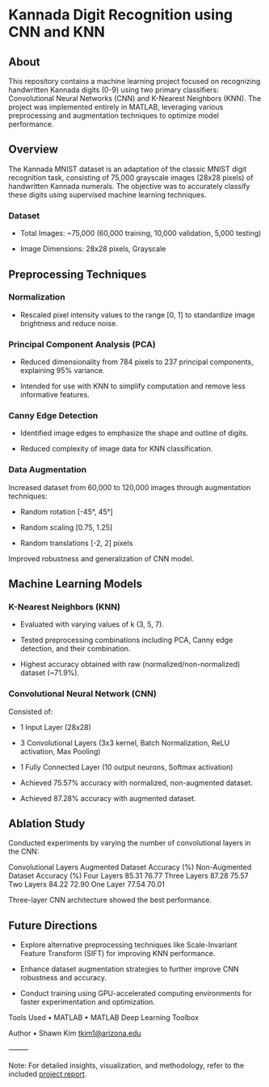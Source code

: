 # Kannada Digit Recognition using CNN and KNN

## About

This repository contains a machine learning project focused on recognizing
handwritten Kannada digits (0-9) using two primary classifiers: Convolutional
Neural Networks (CNN) and K-Nearest Neighbors (KNN). The project was implemented
entirely in MATLAB, leveraging various preprocessing and augmentation techniques
to optimize model performance.

## Overview

The Kannada MNIST dataset is an adaptation of the classic MNIST digit
recognition task, consisting of 75,000 grayscale images (28x28 pixels) of
handwritten Kannada numerals. The objective was to accurately classify these
digits using supervised machine learning techniques.

### Dataset

* Total Images: ~75,000 (60,000 training, 10,000 validation, 5,000 testing)

* Image Dimensions: 28x28 pixels, Grayscale

## Preprocessing Techniques

### Normalization

* Rescaled pixel intensity values to the range [0, 1] to standardize image
  brightness and reduce noise.

### Principal Component Analysis (PCA)

* Reduced dimensionality from 784 pixels to 237 principal components, explaining
  95% variance.

* Intended for use with KNN to simplify computation and remove less informative
  features.

### Canny Edge Detection

* Identified image edges to emphasize the shape and outline of digits.

* Reduced complexity of image data for KNN classification.

### Data Augmentation

Increased dataset from 60,000 to 120,000 images through augmentation techniques:

* Random rotation [-45°, 45°]

* Random scaling [0.75, 1.25]

* Random translations [-2, 2] pixels

Improved robustness and generalization of CNN model.

## Machine Learning Models

### K-Nearest Neighbors (KNN)

* Evaluated with varying values of k (3, 5, 7).

* Tested preprocessing combinations including PCA, Canny edge detection, and
  their combination.

* Highest accuracy obtained with raw (normalized/non-normalized) dataset
  (~71.9%).

### Convolutional Neural Network (CNN)

Consisted of:

* 1 Input Layer (28x28)

* 3 Convolutional Layers (3x3 kernel, Batch Normalization, ReLU activation, Max
	Pooling)

* 1 Fully Connected Layer (10 output neurons, Softmax activation)

* Achieved 75.57% accuracy with normalized, non-augmented dataset.

* Achieved 87.28% accuracy with augmented dataset.

## Ablation Study

Conducted experiments by varying the number of convolutional layers in the CNN:

Convolutional Layers Augmented Dataset Accuracy (%) Non-Augmented Dataset
Accuracy (%) Four Layers 85.31 76.77 Three Layers 87.28 75.57 Two Layers 84.22
72.90 One Layer 77.54 70.01

Three-layer CNN architecture showed the best performance.

## Future Directions

* Explore alternative preprocessing techniques like Scale-Invariant Feature
  Transform (SIFT) for improving KNN performance.

* Enhance dataset augmentation strategies to further improve CNN robustness and
  accuracy.

* Conduct training using GPU-accelerated computing environments for faster
  experimentation and optimization.

Tools Used • MATLAB • MATLAB Deep Learning Toolbox

Author • Shawn Kim tkim1@arizona.edu

⸻

Note: For detailed insights, visualization, and methodology, refer to the
included [project report](final_report.pdf).

